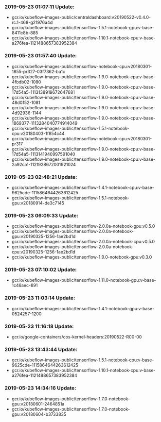 ### 2019-05-23 01:07:11 Update:

- gcr.io/kubeflow-images-public/centraldashboard:v20190522-v0.4.0-rc.1-468-g21976a4d
- gcr.io/kubeflow-images-public/tensorflow-1.5.1-notebook-gpu:v-base-8411c8b-885
- gcr.io/kubeflow-images-public/tensorflow-1.10.1-notebook-cpu:v-base-a276fea-1121488657383952384
### 2019-05-23 01:57:40 Update:

- gcr.io/kubeflow-images-public/tensorflow-notebook-cpu:v20180301-1855-pr327-03f7362-ba1c
- gcr.io/kubeflow-images-public/tensorflow-1.9.0-notebook-cpu:v-base-4fbdb02-1080
- gcr.io/kubeflow-images-public/tensorflow-1.9.0-notebook-cpu:v-base-17d54a5-1113138919672647681
- gcr.io/kubeflow-images-public/tensorflow-1.9.0-notebook-cpu:v-base-48d0152-1081
- gcr.io/kubeflow-images-public/tensorflow-1.9.0-notebook-cpu:v-base-4d92936-1144
- gcr.io/kubeflow-images-public/tensorflow-1.9.0-notebook-cpu:v-base-1869377-1113284040774914049
- gcr.io/kubeflow-images-public/tensorflow-1.5.1-notebook-cpu:v20180403-1f854c44
- gcr.io/kubeflow-images-public/tensorflow-notebook-cpu:v20180301-pr317
- gcr.io/kubeflow-images-public/tensorflow-1.9.0-notebook-cpu:v-base-17d54a5-1113141940997591040
- gcr.io/kubeflow-images-public/tensorflow-1.9.0-notebook-cpu:v-base-2a92ca1-1121928672001921024
### 2019-05-23 02:48:21 Update:

- gcr.io/kubeflow-images-public/tensorflow-1.4.1-notebook-cpu:v-base-9625cde-1115864644263612425
- gcr.io/kubeflow-images-public/tensorflow-1.5.1-notebook-gpu:v20180914-de3c7145
### 2019-05-23 06:09:33 Update:

- gcr.io/kubeflow-images-public/tensorflow-2.0.0a-notebook-gpu:v0.5.0
- gcr.io/kubeflow-images-public/tensorflow-2.0.0a-notebook-gpu:v20190325-1256-1ae2bd1d
- gcr.io/kubeflow-images-public/tensorflow-2.0.0a-notebook-cpu:v0.5.0
- gcr.io/kubeflow-images-public/tensorflow-2.0.0a-notebook-cpu:v20190325-1256-1ae2bd1d
- gcr.io/kubeflow-images-public/tensorflow-1.9.0-notebook-gpu:v0.3.0
### 2019-05-23 07:10:02 Update:

- gcr.io/kubeflow-images-public/tensorflow-1.11.0-notebook-gpu:v-base-1c46aec-891
### 2019-05-23 11:03:14 Update:

- gcr.io/kubeflow-images-public/tensorflow-1.4.1-notebook-gpu:v-base-0524257-1200
### 2019-05-23 11:16:18 Update:

- gcr.io/google-containers/cos-kernel-headers:20190522-R00-00
### 2019-05-23 13:43:44 Update:

- gcr.io/kubeflow-images-public/tensorflow-1.5.1-notebook-cpu:v-base-9625cde-1115864644263612425
- gcr.io/kubeflow-images-public/tensorflow-1.10.1-notebook-cpu:v-base-a276fea-1121488657383952384
### 2019-05-23 14:34:16 Update:

- gcr.io/kubeflow-images-public/tensorflow-1.7.0-notebook-gpu:v20180601-2464851a
- gcr.io/kubeflow-images-public/tensorflow-1.7.0-notebook-gpu:v20180604-b3733835
